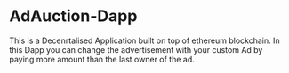 # AdAuction-Dapp
This is a Decenrtalised Application built on top of ethereum blockchain.
In this Dapp you can change the advertisement with your custom Ad by paying more amount than the last owner of the ad.
